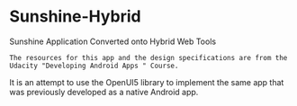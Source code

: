 # Sunshine-Hybrid
Sunshine Application Converted onto Hybrid Web Tools

    The resources for this app and the design specifications are from the Udacity "Developing Android Apps " Course.
  It is an attempt to use the OpenUI5 library to implement the same app that was previously developed as a native
  Android app.
